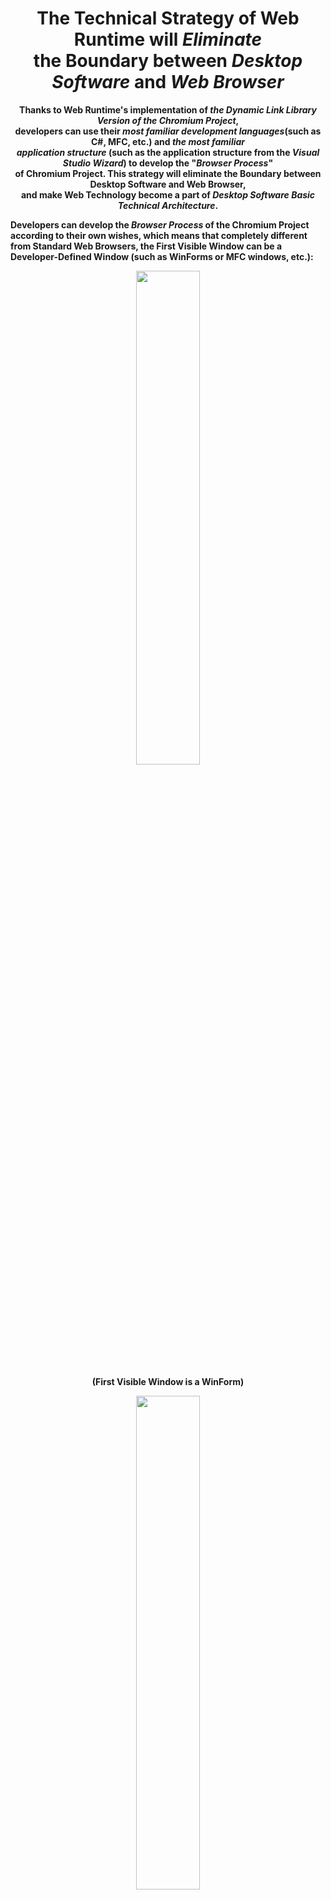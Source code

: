 
<div align=center id="CoreConcept">
  
# The Technical Strategy of Web Runtime will _Eliminate_ <br>the Boundary between _Desktop Software_ and _Web Browser_

<div align=center>

**Thanks to Web Runtime's implementation of _the Dynamic Link Library Version of the Chromium Project_, <br>developers can use their _most familiar development languages_(such as C#, MFC, etc.) and _the most familiar <br>application structure_ (such as the application structure from the _Visual Studio Wizard_) to  develop the "_Browser Process_" <br>of Chromium Project. This strategy will eliminate the Boundary between Desktop Software and Web Browser, <br>and make Web Technology become a part of _Desktop Software Basic Technical Architecture_.**
</div>

<div align=left>

**Developers can develop the _Browser Process_ of the Chromium Project according to their own wishes, which means that completely different from Standard Web Browsers, the First Visible Window can be a Developer-Defined Window (such as WinForms or MFC windows, etc.):**</div>
<div align=center id="WinFormBrowser"><img src="https://user-images.githubusercontent.com/26355688/176896509-92769481-8558-4add-948a-8b0e3e6d2269.jpg" width="45%" /><br>
  
  **(First Visible Window is a WinForm)**</div>

<div align=center id="WinFormBrowser"><img src="https://user-images.githubusercontent.com/26355688/176896016-13973932-53ef-4749-9ea6-ccb5c95f9fa8.jpg" width="45%" /></div><br>
  
  **(First Visible Window is a MFC MDI Frame Window)**</div>
<div align=left>
  
  **In a specific Desktop Application, other Processes of the Chromium Project(such as renderer process, GPU process, etc.) are completely preserved. In fact, the difference between _a Desktop Web Browser_ and _a Desktop Application_ is just the difference in the First Web Page, the design principle of the Web Browser is that after the first Web page is opened, a Browser Window is generated. When developers have the ability to develop their own Browser Process, this principle changes when the Browser Process is started. Developers are fully capable of interpreting the First Web Page of the Browser Process as an object they want, in this sense, the Web Browser should be the Smallest Desktop Application System, the Browser Windows(and .NET WinForm Objects) should be a group of objects shared by all Desktop Software. Developers can write Web pages belonging to the application system for their own application systems, and each Web page can open a browser window, of course, can also open a more general window object(such as WinForm). We see that the meaning of a web page changes when the Browser Process can be redefined by the developer...**</div>
  
<div align=center id="AppPage1"><img src="https://user-images.githubusercontent.com/26355688/179521064-8798c09c-5e1a-480d-ad80-a69b931f9684.jpg" width="80%" /><br>
  
  **(Developers can write application-oriented web pages <br>for the host application system according to the object model of desktop applications}**</div>
<div align=center id="AppPage2"><img src="https://user-images.githubusercontent.com/26355688/179521598-c58b6b53-40ba-4e1d-8701-a5005dd13a09.jpg" width="80%" /><br>
  
  **(Application oriented web pages mean that there is <br>a software content ecosystem based on Web technology for desktop applications}**</div>

<div align=left>
  
**When the developer can define the Browser Process by himself, he is fully capable of mixing his Own Defined Window Object Queue with the Browser Window Queue, and then scheduling these window objects with the Web-based driving ability. In the vision of WebRuntime, The independent window objects (such as WinForm, MFC Frame, etc.) are parallel to the Browser Window, and each type of window can support the display of Web pages, which means that the privileged status of the Browser Window will disappear, The dynamic description technique will be fully embodied in the more general window object.**
</div>

<div align=center id="CoreConcept">

# The Technical Strategy of Web Runtime allows us <br>to build a Larger Web DOM <br>around the Peripheral Space of Window Nucleus

**Every window nucleus can be comparable to the galactic nucleus of a huge galaxy, <br>and the world around it has an infinite level of hierarchy. Let's take WinForms as <br>examples to take a look at the dynamic world around the window nucleus, which <br>is a web driven world that developers have never touched. Once we regard the window <br>nucleus as a galactic nucleus, then every desktop software structure will show a <br>cosmic structure similar to that observed today......**

<div align=center id="ChildWndGene2"><img src="https://user-images.githubusercontent.com/26355688/179511606-32ec35a9-9835-4698-a243-e87476a5e165.jpg" width="80%"/><br>

**(Around the green window nucleus, we see a surrounding structure}**
</div> 
<div align=center id="ChildWndGene2"><img src="https://user-images.githubusercontent.com/26355688/179515631-59d4bacd-2ef0-4a2c-a36f-abf118e13f8c.jpg" width="80%"/><br>

**(Around the green window nucleus, we see another surrounding structure}**
</div>
<div align=center id="StartTitle"><img src="https://user-images.githubusercontent.com/26355688/179698094-40585138-11c7-46bb-863b-afec911129ea.gif" width="80%" /></div>

